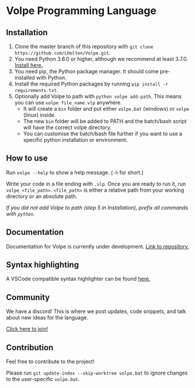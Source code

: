 # Volpe Programming Language

## Installation

1. Clone the master branch of this repository with `git clone https://github.com/LHolten/Volpe.git`.
2. You need Python 3.6.0 or higher, although we recommend at least 3.7.0. [Install here.](https://www.python.org/downloads/)
3. You need pip, the Python package manager. It should come pre-installed with Python.
4. Install the required Python packages by running `pip install -r requirements.txt`.
5. Optionally add Volpe to path with `python volpe add-path`. This means you can use `volpe file_name.vlp` anywhere.
    - It will create a `bin` folder and put either `volpe.bat` (windows) or `volpe` (linux) inside.
    - The new `bin` folder will be added to PATH and the batch/bash script will have the correct volpe directory.
    - You can customise the batch/bash file further if you want to use a specific python installation or environment.

## How to use

Run `volpe --help` to show a help message. (`-h` for short.)

Write your code in a file ending with `.vlp`. Once you are ready to run it, run `volpe <file_path>`.
`<file_path>` is either a relative path from your working directory or an absolute path.

*If you did not add Volpe to path (step 5 in Installation), prefix all commands with `python`.*

## Documentation

Documentation for Volpe is currently under development. [Link to repository.](https://github.com/ViliamVadocz/Volpe-docs)

## Syntax highlighting

A VSCode compatible syntax highlighter can be found [here.](https://github.com/TheBlocks/VolpeSyntax)

## Community

We have a discord! This is where we post updates, code snippets, and talk about new
ideas for the language.

[Click here to join!](https://discord.gg/ETXcbc6)

## Contribution

Feel free to contribute to the project!

Please run `git update-index --skip-worktree volpe.bat` to ignore changes
to the user-specific `volpe.bat`.
